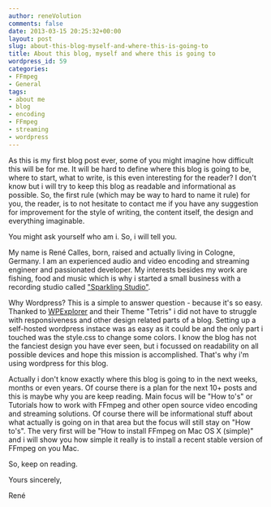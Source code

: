 ```yaml
---
author: reneVolution
comments: false
date: 2013-03-15 20:25:32+00:00
layout: post
slug: about-this-blog-myself-and-where-this-is-going-to
title: About this blog, myself and where this is going to
wordpress_id: 59
categories:
- FFmpeg
- General
tags:
- about me
- blog
- encoding
- FFmpeg
- streaming
- wordpress
---
```


As this is my first blog post ever, some of you might imagine how difficult this will be for me. It will be hard to define where this blog is going to be, where to start, what to write, is this even interesting for the reader? I don't know but i will try to keep this blog as readable and informational as possible. So, the first rule (which may be way to hard to name it rule) for you, the reader, is to not hesitate to contact me if you have any suggestion for improvement for the style of writing, the content itself, the design and everything imaginable.

You might ask yourself who am i. So, i will tell you.

My name is René Calles, born, raised and actually living in Cologne, Germany. I am an experienced audio and video encoding and streaming engineer and passionated developer. My interests besides my work are fishing, food and music which is why i started a small business with a recording studio called ["Sparkling Studio"](http://www.sparklingstudio.de).

Why Wordpress? This is a simple to answer question - because it's so easy. Thanked to [WPExplorer](http://themeforest.net/user/WPExplorer?ref=wpexplorer) and their Theme "Tetris" i did not have to struggle with responsiveness and other design related parts of a blog. Setting up a self-hosted wordpress instace was as easy as it could be and the only part i touched was the style.css to change some colors. I know the blog has not the fanciest design you have ever seen, but i focussed on readability on all possible devices and hope this mission is accomplished. That's why i'm using wordpress for this blog.

Actually i don't know exactly where this blog is going to in the next weeks, months or even years. Of course there is a plan for the next 10+ posts and this is maybe why you are keep reading. Main focus will be "How to's" or Tutorials how to work with FFmpeg and other open source video encoding and streaming solutions. Of course there will be informational stuff about what actually is going on in that area but the focus will still stay on "How to's". The very first will be "How to install FFmpeg on Mac OS X (simple)" and i will show you how simple it really is to install a recent stable version of FFmpeg on you Mac.

So, keep on reading.

Yours sincerely,

René
